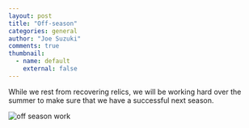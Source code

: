 ```yaml
---
layout: post
title: "Off-season"
categories: general
author: "Joe Suzuki"
comments: true
thumbnail:
  - name: default
    external: false
---
```


While we rest from recovering relics, we will be working hard over the summer to make sure that we have a successful next season. 

![off season work](https://imgur.com/6iCTNdT.jpg)
